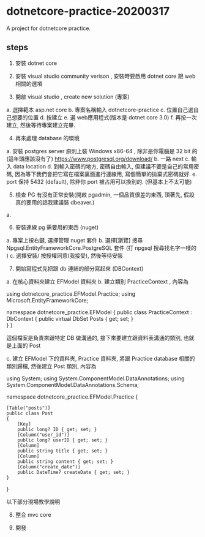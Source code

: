 # dotnetcore-practice-20200317
A project for dotnetcore practice.

## steps

1. 安裝 dotnet core

2. 安裝 visual studio community verison , 安裝時要啟用 dotnet core 跟 web 相關的選項

3. 開啟 visual studio , create new solution (專案)

a. 選擇範本 asp.net core 
b. 專案名稱輸入 dotnetcore-practice
c. 位置自己選自己想要的位置
d. 按建立
e. 選 web應用程式(版本是 dotnet core 3.0)
f. 再按一次建立, 然後等待專案建立完畢.


4. 再來處理 database 的環境

a. 安裝 postgres server
原則上裝 Windows x86-64	, 除非是你電腦是 32 bit 的(這年頭應該沒有了)
https://www.postgresql.org/download/
b. 一路 next 
c. 輸入 data location
d. 到輸入密碼的地方, 密碼自由輸入, 但建議不要是自己的常用密碼, 因為等下我們會把它寫在檔案裏面進行連線用, 寫個簡單的拋棄式密碼就好.
e. port 保持 5432 (default), 除非你 port 被占用可以換別的. (但基本上不太可能)

5. 檢查 PG 有沒有正常安裝(開啟 pgadmin, 一個品質很差的東西, 頂著先, 假設真的要用的話我建議裝 dbeaver.)

a. 

6. 安裝連線 pg 需要用的東西 (nuget)

a. 專案上按右鍵, 選擇管理 nuget 套件
b. 選擇[瀏覽] 搜尋 Npgsql.EntityFrameworkCore.PostgreSQL 套件
	(打 npgsql 搜尋找名字一樣的 )
c. 選擇安裝/ 按授權同意(我接受), 然後等待安裝



7. 開始寫程式先把跟 db 連結的部分寫起來 (DBContext)

a. 在核心資料夾建立 EFModel 資料夾
b. 建立類別 PracticeContext , 內容為

using dotnetcore_practice.EFModel.Practice;
using Microsoft.EntityFrameworkCore;

namespace dotnetcore_practice.EFModel
{
    public class PracticeContext : DbContext
    {
        public virtual DbSet<Post> Posts { get; set; }      
    }
}

這個檔案是負責來跟特定 DB 做溝通的, 接下來要建立跟資料表溝通的類別, 也就是上面的 Post

c. 建立 EFModel 下的資料夾, Practice 資料夾, 將跟 Practice database 相關的類別歸檔,
   然後建立 Post 類別, 內容為

using System;
using System.ComponentModel.DataAnnotations;
using System.ComponentModel.DataAnnotations.Schema;

namespace dotnetcore_practice.EFModel.Practice
{

    [Table("posts")]
    public class Post
    {
        [Key]
        public long? ID { get; set; }
        [Column("user_id")]
        public long? userID { get; set; }
        [Column]
        public string title { get; set; }
        [Column]
        public string content { get; set; }
        [Column("create_date")]
        public DateTime? createDate { get; set; } 
    }
}


以下部分現場教學說明

8. 整合 mvc core 

9. 開發


